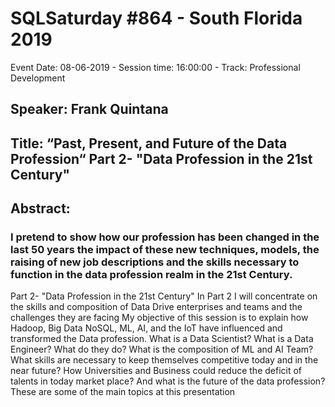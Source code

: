 # SQLSaturday #864 - South Florida 2019
Event Date: 08-06-2019 - Session time: 16:00:00 - Track: Professional Development
## Speaker: Frank Quintana
## Title: “Past, Present, and Future of the Data Profession“ Part 2- "Data Profession in the 21st Century"
## Abstract:
### I pretend to show how our profession has been changed in the last 50 years the impact of these new techniques, models, the raising of new job descriptions and the skills necessary to function in the data profession realm in the 21st Century. 
Part 2- "Data Profession in the 21st Century"
In Part 2 I will concentrate on the skills and composition of Data Drive enterprises and teams and the challenges they are facing
My objective of this session is to explain how Hadoop, Big Data NoSQL, ML, AI, and the IoT have influenced and transformed the Data profession.
What is a Data Scientist? What is a Data Engineer? What do they do? What is the composition of  ML and AI Team? What skills are necessary to keep themselves competitive today and in the near future?
How Universities and Business could reduce the deficit of talents in today market place? And what is the future of the data profession? These are some of the main topics at this presentation
